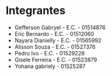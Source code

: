 # Integrantes

- Gefferson Gabryel - E.C. - 01514876
- Eric Bernardo - E.C. - 01512060
- Nayara Dianielly - E.C. - 01565992
- Alisson Souza - E.C. - 01527376
- Pedro Ivo - E.C. - 01529228
- Gisele Ferreira - E.C. - 01523879
- Yohana gabriely - 01525287
